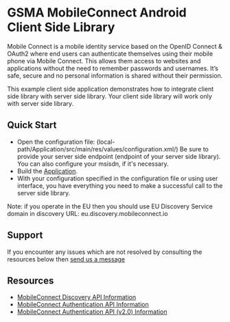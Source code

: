 GSMA MobileConnect Android Client Side Library
==============================================================================================================
Mobile Connect is a mobile identity service based on the OpenID Connect & OAuth2 where end users can authenticate themselves using their mobile phone via Mobile Connect. This allows them access to websites and applications without the need to remember passwords and usernames. It’s safe, secure and no personal information is shared without their permission.

This example client side application demonstrates how to integrate client side library with server side library.
Your client side library will work only with server side library.

## Quick Start
- Open the configuration file: (local-path/Application/src/main/res/values/configuration.xml/)
Be sure to provide your server side endpoint (endpoint of your server side library).
You can also configure your msisdn, if it's necessary.
- Build the [Application](./Application/).
- With your configuration specified in the configuration file or using user interface, you have everything you need to make a successful call to the server side library.

Note: if you operate in the EU then you should use EU Discovery Service domain in discovery URL: eu.discovery.mobileconnect.io

## Support

If you encounter any issues which are not resolved by consulting the resources below then [send us a message](https://developer.mobileconnect.io/content/contact-us)

## Resources

- [MobileConnect Discovery API Information](https://developer.mobileconnect.io/discovery-api)
- [MobileConnect Authentication API Information](https://developer.mobileconnect.io/mobile-connect-api)
- [MobileConnect Authentication API (v2.0) Information](https://developer.mobileconnect.io/mobile-connect-profile-v2-0)
